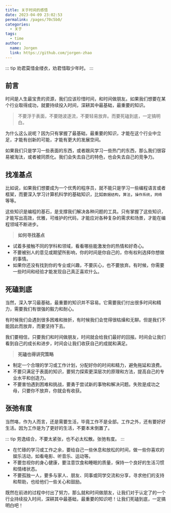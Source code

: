 ```yaml
---
title: 关于时间的感悟
date: 2023-04-09 23:02:53
permalink: /pages/70c5b0/
categories:
  - 关于
tags:
  - time
author: 
  name: Jorgen
  link: https://github.com/jorgen-zhao
---
```

::: tip 劝君莫惜金缕衣，劝君惜取少年时。
:::

<!-- more -->


## 前言
时间是人生最宝贵的资源，我们应该珍惜时间，和时间做朋友。如果我们想要在某个行业取得成功，就要持续投入时间，深耕其中最基础，最重要的知识。
> 不要浮于表面，不要随波逐流，不要轻易放弃。而要死磕到底，一定搞明白。

为什么这么说呢？因为只有掌握了最基础，最重要的知识，才能在这个行业中立足，才能有创新的可能，才能有更大的发展空间。

如果我们只是学习一些表面的东西，或者跟风学习一些热门的东西，那么我们很容易被淘汰，或者被同质化。我们会失去自己的特色，也会失去自己的竞争力。

## 找准基点
比如说，如果我们想要成为一个优秀的程序员，就不能只是学习一些编程语言或者框架，而要深入学习计算机科学的基础知识，比如`数据结构`，`算法`，`操作系统`，`网络`等等。

这些知识是编程的基石，是支撑我们解决各种问题的工具。只有掌握了这些知识，才能写出高效，优雅，可维护的代码，才能应对各种复杂的需求和场景，才能在编程领域不断进步。

> <b>如何寻找基点</b> 
- 试着多接触不同的学科和领域，看看哪些能激发你的热情和好奇心。
- 不要被别人的意见或期望所影响，你的时间是你自己的，你有权利选择你想做的事情。
- 如果你还没有找到你的专业或兴趣，不要灰心，也不要放弃。有时候，你需要一些时间和经验才能发现自己真正喜欢什么。

## 死磕到底
当然，深入学习最基础，最重要的知识并不容易。它需要我们付出很多时间和精力，需要我们有很强的毅力和耐心。

有时候我们会遇到很多困难和挫折，有时候我们会觉得很枯燥和无聊。但是我们不能因此而放弃，而要坚持下去。

我们要相信，只要我们和时间做朋友，时间就会给我们最好的回报。时间会让我们看到自己的成长和进步，时间会让我们收获自己的成就和满足。

> <b>死磕也得讲究策略</b> 
- 制定一个合理的学习或工作计划，分配好你的时间和精力，避免拖延和浪费。
- 不要只满足于表面的知识，要努力探索更深层次的原理和方法，提高自己的专业水平和创造力。
- 不要害怕遇到困难和挑战，要勇于尝试新的事物和解决问题。失败是成功之母，只要你不放弃，你就会有收获。

## 张弛有度
当然咯，作为人而言，还是需要生活，毕竟工作不是全部。工作之外，还有要好好生活。因为工作是为了更好的生活，不要本末倒置了。

::: tip 劳逸结合，不要太紧张，也不必太松散。张弛有度。
:::

- 在忙碌的学习或工作之余，要给自己一些休息和放松的时间，做一些你喜欢的娱乐活动，如看电影、听音乐、运动等。
- 不要忽视你的身心健康，要注意饮食和睡眠的质量，保持一个良好的生活习惯和情绪状态。
- 不要孤独一人，要多与家人、朋友、同事或同学交流和分享，寻求他们的支持和帮助，也给他们一些关心和鼓励。



既然在前进的过程中付出了努力，那么就和时间做朋友，让我们对于认定了的一个行业持续投入时间，深耕其中最基础，最重要的知识吧！让我们死磕到底，一定搞明白吧！